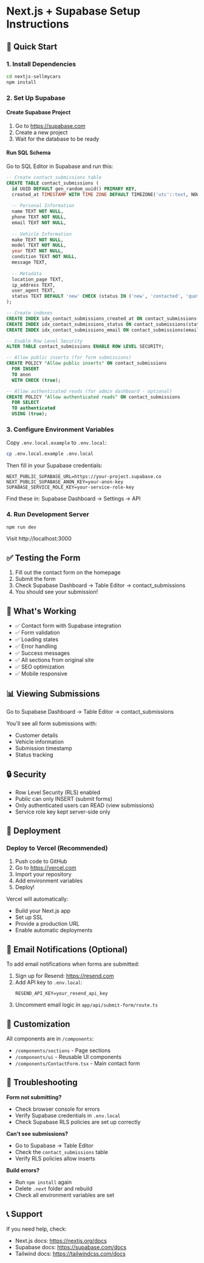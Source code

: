 # Next.js + Supabase Setup Instructions

## 🚀 Quick Start

### 1. Install Dependencies
```bash
cd nextjs-sellmycars
npm install
```

### 2. Set Up Supabase

#### Create Supabase Project
1. Go to https://supabase.com
2. Create a new project
3. Wait for the database to be ready

#### Run SQL Schema
Go to SQL Editor in Supabase and run this:

```sql
-- Create contact_submissions table
CREATE TABLE contact_submissions (
  id UUID DEFAULT gen_random_uuid() PRIMARY KEY,
  created_at TIMESTAMP WITH TIME ZONE DEFAULT TIMEZONE('utc'::text, NOW()) NOT NULL,
  
  -- Personal Information
  name TEXT NOT NULL,
  phone TEXT NOT NULL,
  email TEXT NOT NULL,
  
  -- Vehicle Information
  make TEXT NOT NULL,
  model TEXT NOT NULL,
  year TEXT NOT NULL,
  condition TEXT NOT NULL,
  message TEXT,
  
  -- Metadata
  location_page TEXT,
  ip_address TEXT,
  user_agent TEXT,
  status TEXT DEFAULT 'new' CHECK (status IN ('new', 'contacted', 'quoted', 'completed', 'cancelled'))
);

-- Create indexes
CREATE INDEX idx_contact_submissions_created_at ON contact_submissions(created_at DESC);
CREATE INDEX idx_contact_submissions_status ON contact_submissions(status);
CREATE INDEX idx_contact_submissions_email ON contact_submissions(email);

-- Enable Row Level Security
ALTER TABLE contact_submissions ENABLE ROW LEVEL SECURITY;

-- Allow public inserts (for form submissions)
CREATE POLICY "Allow public inserts" ON contact_submissions
  FOR INSERT
  TO anon
  WITH CHECK (true);

-- Allow authenticated reads (for admin dashboard - optional)
CREATE POLICY "Allow authenticated reads" ON contact_submissions
  FOR SELECT
  TO authenticated
  USING (true);
```

### 3. Configure Environment Variables

Copy `.env.local.example` to `.env.local`:
```bash
cp .env.local.example .env.local
```

Then fill in your Supabase credentials:
```env
NEXT_PUBLIC_SUPABASE_URL=https://your-project.supabase.co
NEXT_PUBLIC_SUPABASE_ANON_KEY=your-anon-key
SUPABASE_SERVICE_ROLE_KEY=your-service-role-key
```

Find these in: Supabase Dashboard → Settings → API

### 4. Run Development Server
```bash
npm run dev
```

Visit http://localhost:3000

## ✅ Testing the Form

1. Fill out the contact form on the homepage
2. Submit the form
3. Check Supabase Dashboard → Table Editor → contact_submissions
4. You should see your submission!

## 🎯 What's Working

- ✅ Contact form with Supabase integration
- ✅ Form validation
- ✅ Loading states
- ✅ Error handling
- ✅ Success messages
- ✅ All sections from original site
- ✅ SEO optimization
- ✅ Mobile responsive

## 📊 Viewing Submissions

Go to Supabase Dashboard → Table Editor → contact_submissions

You'll see all form submissions with:
- Customer details
- Vehicle information
- Submission timestamp
- Status tracking

## 🔒 Security

- Row Level Security (RLS) enabled
- Public can only INSERT (submit forms)
- Only authenticated users can READ (view submissions)
- Service role key kept server-side only

## 🚀 Deployment

### Deploy to Vercel (Recommended)

1. Push code to GitHub
2. Go to https://vercel.com
3. Import your repository
4. Add environment variables
5. Deploy!

Vercel will automatically:
- Build your Next.js app
- Set up SSL
- Provide a production URL
- Enable automatic deployments

## 📧 Email Notifications (Optional)

To add email notifications when forms are submitted:

1. Sign up for Resend: https://resend.com
2. Add API key to `.env.local`:
   ```
   RESEND_API_KEY=your_resend_api_key
   ```
3. Uncomment email logic in `app/api/submit-form/route.ts`

## 🎨 Customization

All components are in `/components`:
- `/components/sections` - Page sections
- `/components/ui` - Reusable UI components
- `/components/ContactForm.tsx` - Main contact form

## 🐛 Troubleshooting

**Form not submitting?**
- Check browser console for errors
- Verify Supabase credentials in `.env.local`
- Check Supabase RLS policies are set up correctly

**Can't see submissions?**
- Go to Supabase → Table Editor
- Check the `contact_submissions` table
- Verify RLS policies allow inserts

**Build errors?**
- Run `npm install` again
- Delete `.next` folder and rebuild
- Check all environment variables are set

## 📞 Support

If you need help, check:
- Next.js docs: https://nextjs.org/docs
- Supabase docs: https://supabase.com/docs
- Tailwind docs: https://tailwindcss.com/docs
